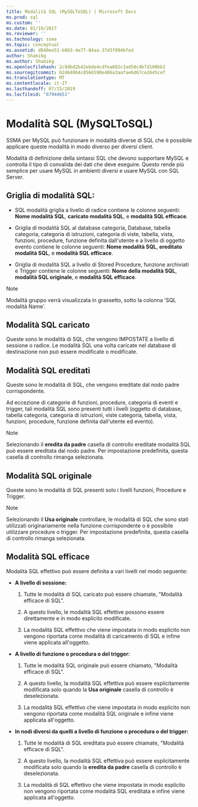 ```yaml
---
title: Modalità SQL (MySQLToSQL) | Microsoft Docs
ms.prod: sql
ms.custom: ''
ms.date: 01/19/2017
ms.reviewer: ''
ms.technology: ssma
ms.topic: conceptual
ms.assetid: d840ee51-b863-4e77-84aa-37d3f094bfed
author: Shamikg
ms.author: Shamikg
ms.openlocfilehash: 2c9dbd2b42ebde4cdfea602c3ad50c4b7d100bb2
ms.sourcegitcommit: b2464064c0566590e486a3aafae6d67ce2645cef
ms.translationtype: MT
ms.contentlocale: it-IT
ms.lasthandoff: 07/15/2019
ms.locfileid: "67944651"
---
```

# <a name="sql-modes-mysqltosql"></a>Modalità SQL (MySQLToSQL)
SSMA per MySQL può funzionare in modalità diverse di SQL che è possibile applicare queste modalità in modo diverso per diversi client.  
  
Modalità di definizione della sintassi SQL che devono supportare MySQL e controlla il tipo di convalida dei dati che deve eseguire. Questo rende più semplice per usare MySQL in ambienti diversi e usare MySQL con SQL Server.  
  
## <a name="sql-modes-grid"></a>Griglia di modalità SQL:  
  
-   SQL modalità griglia a livello di radice contiene le colonne seguenti: **Nome modalità SQL**, **caricato modalità SQL**, e **modalità SQL efficace**.  
  
-   Griglia di modalità SQL al database categoria, Database, tabella categoria, categoria di istruzioni, categoria di viste, tabella, vista, funzioni, procedure, funzione definita dall'utente e a livello di oggetto evento contiene le colonne seguenti: **Nome modalità SQL**, **ereditato modalità SQL**, e **modalità SQL efficace**.  
  
-   Griglia di modalità SQL a livello di Stored Procedure, funzione archiviati e Trigger contiene le colonne seguenti: **Nome della modalità SQL**, **modalità SQL originale**, e **modalità SQL efficace**.  
  
> [!NOTE]  
> Modalità gruppo verrà visualizzata in grassetto, sotto la colonna 'SQL modalità Name'.  
  
## <a name="loaded-sql-modes"></a>Modalità SQL caricato  
Queste sono le modalità di SQL, che vengono IMPOSTATE a livello di sessione o radice. Le modalità SQL una volta caricate nel database di destinazione non può essere modificate o modificate.  
  
## <a name="inherited-sql-modes"></a>Modalità SQL ereditati  
Queste sono le modalità di SQL, che vengono ereditate dal nodo padre corrispondente.  
  
Ad eccezione di categorie di funzioni, procedure, categoria di eventi e trigger, tali modalità SQL sono presenti tutti i livelli (oggetto di database, tabella categoria, categoria di istruzioni, viste categoria, tabella, vista, funzioni, procedure, funzione definita dall'utente ed evento).  
  
> [!NOTE]  
> Selezionando il **eredita da padre** casella di controllo ereditate modalità SQL può essere ereditata dal nodo padre. Per impostazione predefinita, questa casella di controllo rimanga selezionata.  
  
## <a name="original-sql-modes"></a>Modalità SQL originale  
Queste sono le modalità di SQL presenti solo i livelli funzioni, Procedure e Trigger.  
  
> [!NOTE]  
> Selezionando il **Usa originale** controllare, le modalità di SQL che sono stati utilizzati originariamente nella funzione corrispondente o è possibile utilizzare procedure o trigger. Per impostazione predefinita, questa casella di controllo rimanga selezionata.  
  
## <a name="effective-sql-modes"></a>Modalità SQL efficace  
Modalità SQL effettivo può essere definita a vari livelli nel modo seguente:  
  
-   **A livello di sessione:**  
  
    1.  Tutte le modalità di SQL caricato può essere chiamate, "Modalità efficace di SQL".  
  
    2.  A questo livello, le modalità SQL effettive possono essere direttamente e in modo esplicito modificate.  
  
    3.  La modalità SQL effettivo che viene impostata in modo esplicito non vengono riportata come modalità di caricamento di SQL e infine viene applicata all'oggetto.  
  
-   **A livello di funzione o procedura o del trigger:**  
  
    1.  Tutte le modalità SQL originale può essere chiamato, "Modalità efficace di SQL".  
  
    2.  A questo livello, la modalità SQL effettiva può essere esplicitamente modificata solo quando la **Usa originale** casella di controllo è deselezionata.  
  
    3.  La modalità SQL effettivo che viene impostata in modo esplicito non vengono riportata come modalità SQL originale e infine viene applicata all'oggetto.  
  
-   **In nodi diversi da quelli a livello di funzione o procedura o del trigger:**  
  
    1.  Tutte le modalità di SQL ereditata può essere chiamate, "Modalità efficace di SQL".  
  
    2.  A questo livello, la modalità SQL effettiva può essere esplicitamente modificata solo quando la **eredita da padre** casella di controllo è deselezionata.  
  
    3.  La modalità di SQL effettivo che viene impostata in modo esplicito non vengono riportata come modalità SQL ereditata e infine viene applicata all'oggetto.  
  
